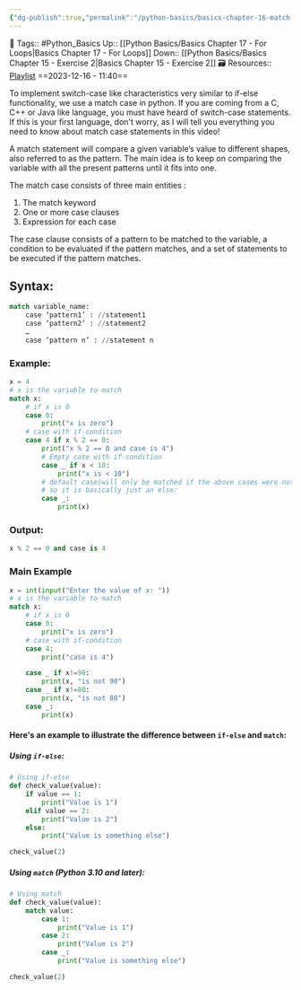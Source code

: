 ```yaml
---
{"dg-publish":true,"permalink":"/python-basics/basics-chapter-16-match-case-statements/","dgPassFrontmatter":true,"noteIcon":"1","created":"2023-12-16T11:40:24.432+05:30","updated":"2023-12-18T20:44:53.049+05:30"}
---
```


🧶 Tags:: #Python_Basics 
Up:: [[Python Basics/Basics Chapter 17 - For Loops\|Basics Chapter 17 - For Loops]]
Down:: [[Python Basics/Basics Chapter 15 - Exercise 2\|Basics Chapter 15 - Exercise 2]]
🗃 Resources:: [Playlist](https://www.youtube.com/playlist?list=PLu0W_9lII9agwh1XjRt242xIpHhPT2llg)
==2023-12-16 - 11:40==

To implement switch-case like characteristics very similar to if-else functionality, we use a match case in python. If you are coming from a C, C++ or Java like language, you must have heard of switch-case statements. If this is your first language, don't worry, as I will tell you everything you need to know about match case statements in this video!

A match statement will compare a given variable’s value to different shapes, also referred to as the pattern. The main idea is to keep on comparing the variable with all the present patterns until it fits into one.

The match case consists of three main entities :
1. The match keyword
2. One or more case clauses
3. Expression for each case

The case clause consists of a pattern to be matched to the variable, a condition to be evaluated if the pattern matches, and a set of statements to be executed if the pattern matches.

## Syntax:
```python
match variable_name:
	case ‘pattern1’ : //statement1
	case ‘pattern2’ : //statement2
	…
	case ‘pattern n’ : //statement n
```

### Example:
```python
x = 4
# x is the variable to match
match x:
	# if x is 0
	case 0:
		print("x is zero")
	# case with if-condition
	case 4 if x % 2 == 0:
		print("x % 2 == 0 and case is 4")
		# Empty case with if-condition
		case _ if x < 10:
			print("x is < 10")
		# default case(will only be matched if the above cases were not matched)
		# so it is basically just an else:
		case _:
			print(x)
```
### Output:

```python
x % 2 == 0 and case is 4
```

### Main Example
```python
x = int(input("Enter the value of x: "))
# x is the variable to match
match x:
    # if x is 0
    case 0:
        print("x is zero")
    # case with if-condition
    case 4:
        print("case is 4")

    case _ if x!=90:
        print(x, "is not 90")
    case _ if x!=80:
        print(x, "is not 80")
    case _:
        print(x)
```

#### Here's an example to illustrate the difference between `if-else` and `match`:
##### Using `if-else`:
```python
# Using if-else
def check_value(value):
    if value == 1:
        print("Value is 1")
    elif value == 2:
        print("Value is 2")
    else:
        print("Value is something else")

check_value(2)
```

##### Using `match` (Python 3.10 and later):
```python
# Using match
def check_value(value):
    match value:
        case 1:
            print("Value is 1")
        case 2:
            print("Value is 2")
        case _:
            print("Value is something else")

check_value(2)
```